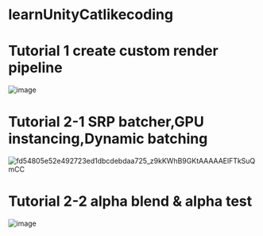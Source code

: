 # learnUnityCatlikecoding
# Tutorial 1 create custom render pipeline
![image](https://user-images.githubusercontent.com/47129648/212478714-c2ece0d4-c737-4942-bf58-4a1d5b9307f6.png)

# Tutorial 2-1 SRP batcher,GPU instancing,Dynamic batching
![fd54805e52e492723ed1dbcdebdaa725_z9kKWhB9GKtAAAAAElFTkSuQmCC](https://user-images.githubusercontent.com/47129648/212629516-59e6db89-c8fe-428e-a7b1-1c4d24b141db.png)

# Tutorial 2-2 alpha blend & alpha test
![image](https://user-images.githubusercontent.com/47129648/212834335-e9a5458f-9333-4cb1-818d-75312a5a43ee.png)


